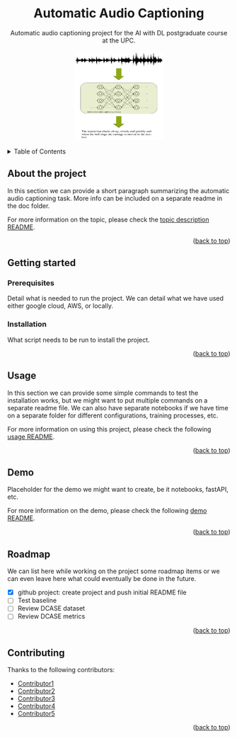 <!-- Using the following project as a reference: https://github.com/othneildrew/Best-README-Template/tree/main -->

<a id="readme-top"></a>
<br />
<div align="center">
  <h1 align="center">Automatic Audio Captioning</h1>

  <p align="center">
    Automatic audio captioning project for the AI with DL postgraduate course at the UPC.
    <br />
    <br />
    <a>
        <img src="doc/images/task6_aac_system_example.png" alt="Logo" width="200" height="200">
  </a>
  </p>
</div>

<!-- TABLE OF CONTENTS -->
<details>
  <summary>Table of Contents</summary>
  <ol>
    <li>
      <a href="#about-the-project">About The Project</a>
    </li>
    <li>
      <a href="#getting-started">Getting Started</a>
      <ul>
        <li><a href="#prerequisites">Prerequisites</a></li>
        <li><a href="#installation">Installation</a></li>
      </ul>
    </li>
    <li><a href="#usage">Usage</a></li>
    <li><a href="#demo">Demo</a></li>
    <li><a href="#roadmap">Roadmap</a></li>
    <li><a href="#contributing">Contributing</a></li>
  </ol>
</details>

## About the project

In this section we can provide a short paragraph summarizing the automatic audio captioning task. More info can be included on a separate readme in the doc folder.

For more information on the topic, please check the [topic description README](doc/README_topic_description.md).

<p align="right">(<a href="#readme-top">back to top</a>)</p>

## Getting started

### Prerequisites

Detail what is needed to run the project. We can detail what we have used either google cloud, AWS, or locally.

### Installation

What script needs to be run to install the project.

<p align="right">(<a href="#readme-top">back to top</a>)</p>

## Usage

In this section we can provide some simple commands to test the installation works, but we might want to put multiple commands on a separate readme file. We can also have separate notebooks if we have time on a separate folder for different configurations, training processes, etc.

For more information on using this project, please check the following [usage README](doc/README_usage.md).

<p align="right">(<a href="#readme-top">back to top</a>)</p>

## Demo

Placeholder for the demo we might want to create, be it notebooks, fastAPI, etc.

For more information on the demo, please check the following [demo README](doc/README_demo.md).

<p align="right">(<a href="#readme-top">back to top</a>)</p>

## Roadmap

We can list here while working on the project some roadmap items or we can even leave here what could eventually be done in the future.

- [x] github project: create project and push initial README file
- [ ] Test baseline
- [ ] Review DCASE dataset
- [ ] Review DCASE metrics

<p align="right">(<a href="#readme-top">back to top</a>)</p>

## Contributing

Thanks to the following contributors:
- [Contributor1](https://github.com/contributor1)
- [Contributor2](https://github.com/contributor2)
- [Contributor3](https://github.com/contributor2)
- [Contributor4](https://github.com/contributor2)
- [Contributor5](https://github.com/contributor2)

<p align="right">(<a href="#readme-top">back to top</a>)</p>